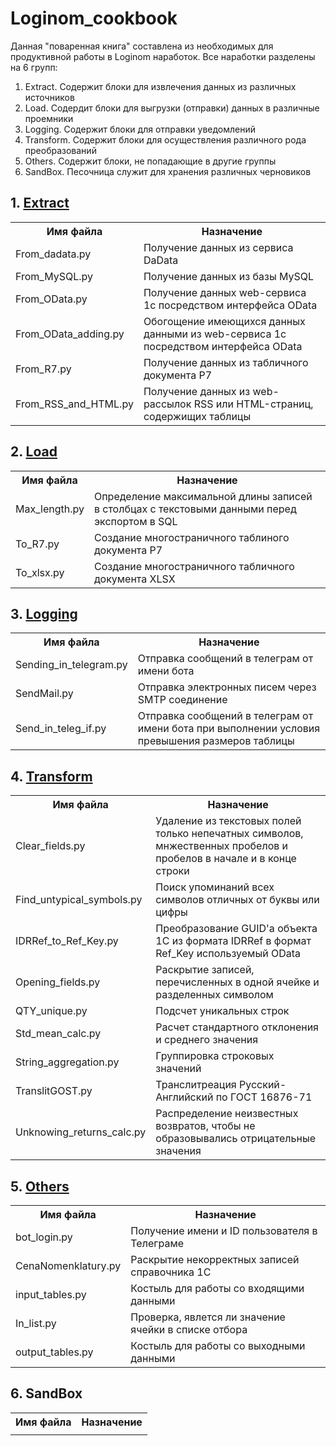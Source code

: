 # Loginom_cookbook
Данная "поваренная книга" составлена из необходимых для продуктивной работы в Loginom наработок.
Все наработки разделены на 6 групп:
1. Extract. Содержит блоки для извлечения данных из различных источников
2. Load. Содердит блоки для выгрузки (отправки) данных в различные проемники
3. Logging. Содержит блоки для отправки уведомлений
4. Transform. Содержит блоки для осуществления различного рода преобразований
5. Others. Содержит блоки, не попадающие в другие группы
6. SandBox. Песочница служит для хранения различных черновиков

## 1. <a href="https://github.com/Biovstu/Loginom_cookbook/tree/e9c85ac5a5dcb1d1ab5407a0ade0b0be4ffd743b/Extract">Extract</a>

<table>
  <tr>
    <th>Имя файла</th>
    <th>Назначение</th>
  </tr>
  <tr>
    <td>From_dadata.py</td>
    <td>Получение данных из сервиса DaData</td>
  </tr>
  <tr>
    <td>From_MySQL.py</td>
    <td>Получение данных из базы MySQL</td>
  </tr>
  <tr>
    <td>From_OData.py</td>
    <td>Получение данных web-сервиса 1с посредством интерфейса OData</td>
  </tr>
  <tr>
    <td>From_OData_adding.py</td>
    <td>Обогощение имеющихся данных данными из web-сервиса 1с посредством интерфейса OData</td>
  </tr>
  <tr>
    <td>From_R7.py</td>
    <td>Получение данных из табличного документа Р7</td>
  </tr>
  <tr>
    <td>From_RSS_and_HTML.py</td>
    <td>Получение данных из web-рассылок RSS или HTML-страниц, содержищих таблицы</td>
  </tr>
</table>

## 2. <a href="https://github.com/Biovstu/Loginom_cookbook/tree/e9c85ac5a5dcb1d1ab5407a0ade0b0be4ffd743b/Load">Load</a>

<table>
  <tr>
    <th>Имя файла</th>
    <th>Назначение</th>
  </tr>
  <tr>
    <td>Max_length.py</td>
    <td>Определение максимальной длины записей в столбцах с текстовыми данными перед экспортом в SQL</td>
  </tr>
  <tr>
    <td>To_R7.py</td>
    <td>Создание многостраничного таблиного документа Р7</td>
  </tr>
  <tr>
    <td>To_xlsx.py</td>
    <td>Создание многостраничного табличного документа XLSX</td>
  </tr>
</table>

## 3. <a href="https://github.com/Biovstu/Loginom_cookbook/tree/e9c85ac5a5dcb1d1ab5407a0ade0b0be4ffd743b/Logging">Logging</a>

<table>
  <tr>
    <th>Имя файла</th>
    <th>Назначение</th>
  </tr>
  <tr>
    <td>Sending_in_telegram.py</td>
    <td>Отправка сообщений в телеграм от имени бота</td>
  </tr>
  <tr>
    <td>SendMail.py</td>
    <td>Отправка электронных писем через SMTP соединение</td>
  </tr>
  <tr>
    <td>Send_in_teleg_if.py</td>
    <td>Отправка сообщений в телеграм от имени бота при выполнении условия превышения размеров таблицы</td>
  </tr>
</table>

## 4. <a href="https://github.com/Biovstu/Loginom_cookbook/tree/e9c85ac5a5dcb1d1ab5407a0ade0b0be4ffd743b/Transform">Transform</a>

<table>
  <tr>
    <th>Имя файла</th>
    <th>Назначение</th>
  </tr>
  <tr>
    <td>Clear_fields.py</td>
    <td>Удаление из текстовых полей только непечатных символов, мнжественных пробелов и пробелов в начале и в конце строки</td>
  </tr>
  <tr>
    <td>Find_untypical_symbols.py</td>
    <td>Поиск упоминаний всех символов отличных от буквы или цифры</td>
  </tr>
  <tr>
    <td>IDRRef_to_Ref_Key.py</td>
    <td>Преобразование GUID'а объекта 1С из формата IDRRef в формат Ref_Key используемый OData</td>
  </tr>
  <tr>
    <td>Opening_fields.py</td>
    <td>Раскрытие записей, перечисленных в одной ячейке и разделенных символом</td>
  </tr>
  <tr>
    <td>QTY_unique.py</td>
    <td>Подсчет уникальных строк</td>
  </tr>
  <tr>
    <td>Std_mean_calc.py</td>
    <td>Расчет стандартного отклонения и среднего значения</td>
  </tr>
  <tr>
    <td>String_aggregation.py</td>
    <td>Группировка строковых значений</td>
  </tr>
  <tr>
    <td>TranslitGOST.py</td>
    <td>Транслитреация Русский-Английский по ГОСТ 16876-71</td>
  </tr>
  <tr>
    <td>Unknowing_returns_calc.py</td>
    <td>Распределение неизвестных возвратов, чтобы не образовывались отрицательные значения</td>
  </tr>
</table>

## 5. <a href="https://github.com/Biovstu/Loginom_cookbook/tree/e9c85ac5a5dcb1d1ab5407a0ade0b0be4ffd743b/Others">Others</a>

<table>
  <tr>
    <th>Имя файла</th>
    <th>Назначение</th>
  </tr>
  <tr>
    <td>bot_login.py</td>
    <td>Получение имени и ID пользователя в Телеграме</td>
  </tr>
  <tr>
    <td>CenaNomenklatury.py</td>
    <td>Раскрытие некорректных записей справочника 1С</td>
  </tr>
  <tr>
    <td>input_tables.py</td>
    <td>Костыль для работы со входящими данными</td>
  </tr>
  <tr>
    <td>In_list.py</td>
    <td>Проверка, явлется ли значение ячейки в списке отбора</td>
  </tr>
  <tr>
    <td>output_tables.py</td>
    <td>Костыль для работы со выходными данными</td>
  </tr>
</table>

## 6. SandBox

<table width="100%">
  <tr>
    <th>Имя файла</th>
    <th>Назначение</th>
  </tr>
  <tr>
    <td></td>
    <td></td>
  </tr>
</table>

